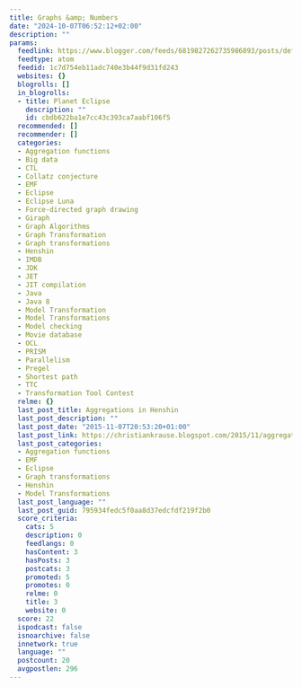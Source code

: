```yaml
---
title: Graphs &amp; Numbers
date: "2024-10-07T06:52:12+02:00"
description: ""
params:
  feedlink: https://www.blogger.com/feeds/6819827262735986893/posts/default/-/Henshin
  feedtype: atom
  feedid: 1c7d754eb11adc740e3b44f9d31fd243
  websites: {}
  blogrolls: []
  in_blogrolls:
  - title: Planet Eclipse
    description: ""
    id: cbdb622ba1e7cc43c393ca7aabf106f5
  recommended: []
  recommender: []
  categories:
  - Aggregation functions
  - Big data
  - CTL
  - Collatz conjecture
  - EMF
  - Eclipse
  - Eclipse Luna
  - Force-directed graph drawing
  - Giraph
  - Graph Algorithms
  - Graph Transformation
  - Graph transformations
  - Henshin
  - IMDB
  - JDK
  - JET
  - JIT compilation
  - Java
  - Java 8
  - Model Transformation
  - Model Transformations
  - Model checking
  - Movie database
  - OCL
  - PRISM
  - Parallelism
  - Pregel
  - Shortest path
  - TTC
  - Transformation Tool Contest
  relme: {}
  last_post_title: Aggregations in Henshin
  last_post_description: ""
  last_post_date: "2015-11-07T20:53:20+01:00"
  last_post_link: https://christiankrause.blogspot.com/2015/11/aggregations-in-henshin.html
  last_post_categories:
  - Aggregation functions
  - EMF
  - Eclipse
  - Graph transformations
  - Henshin
  - Model Transformations
  last_post_language: ""
  last_post_guid: 795934fedc5f0aa8d37edcfdf219f2b0
  score_criteria:
    cats: 5
    description: 0
    feedlangs: 0
    hasContent: 3
    hasPosts: 3
    postcats: 3
    promoted: 5
    promotes: 0
    relme: 0
    title: 3
    website: 0
  score: 22
  ispodcast: false
  isnoarchive: false
  innetwork: true
  language: ""
  postcount: 20
  avgpostlen: 296
---
```

